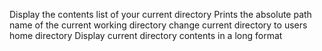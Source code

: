 Display the contents list of your current directory
Prints the absolute path name of the current working directory
change current directory to users home directory
Display current directory contents in a long format 
